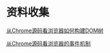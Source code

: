 # 资料收集
[从Chrome源码看浏览器如何构建DOM树](https://zhuanlan.zhihu.com/p/24911872)

[从Chrome源码看浏览器的事件机制](https://zhuanlan.zhihu.com/p/25095179)
